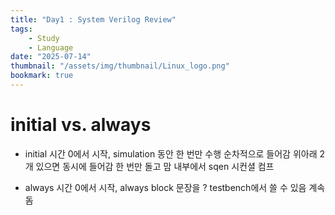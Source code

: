 ```yaml
---
title: "Day1 : System Verilog Review"
tags:
    - Study
    - Language
date: "2025-07-14"
thumbnail: "/assets/img/thumbnail/Linux_logo.png"
bookmark: true
---
```


# initial vs. always

- initial
시간 0에서 시작, simulation 동안 한 번만 수행
순차적으로 들어감
위아래 2개 있으면 동시에 들어감
한 번만 돌고 맘
내부에서 sqen
시컨셜 컴프

- always
시간 0에서 시작, always block 문장을 ?
testbench에서 쓸 수 있음
계속 돔
